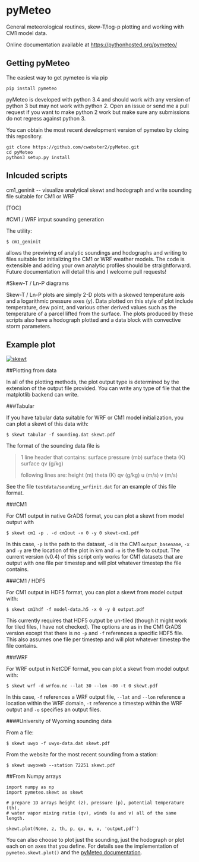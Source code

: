 # pyMeteo
General meteorological routines, skew-T/log-p plotting and working with CM1 model data.

Online documentation available at https://pythonhosted.org/pymeteo/

## Getting pyMeteo

The easiest way to get pymeteo is via pip

    pip install pymeteo

pyMeteo is developed with python 3.4 and should work with any version of python 3 but may not work
with python 2.  Open an issue or send me a pull request if you want to make python 2 work but make
sure any submissions do not regress against python 3.

You can obtain the most recent development version of pymeteo by cloing this repository.

    git clone https://github.com/cwebster2/pyMeteo.git
    cd pyMeteo
    python3 setup.py install

## Inlcuded scripts

cm1_geninit -- visualize analytical skewt and hodograph and write sounding file suitable for CM1 or WRF  

[TOC]

#CM1 / WRF intput sounding generation

The utility:

```
$ cm1_geninit
```

allows the previwing of analytic soundings and hodographs and writing to files suitable for initializing
the CM1 or WRF weather models.  The code is extensible and adding your own analytic profiles should be
straightforward.  Future documentation will detail this and I welcome pull requests!

#Skew-T / Ln-P diagrams

Skew-T / Ln-P plots are simply 2-D plots with a skewed temperature axis and a logarithmic pressure axes (y).  Data plotted on this style of plot include temperature, dew point, and various other derived values such as the temperature of a parcel lifted from the surface.  The plots produced by these scripts also have a hodograph plotted and a data block with convective storm parameters.

## Example plot

[![skewt](https://wxster.com/static/media/skewt/skewt.png)](https://wxster.com/static/media/skewt/skewt.png)

##Plotting from data

In all of the plotting methods, the plot output type is determined by the extension of the output file provided.  You can write any type of file that the matplotlib backend can write.

###Tabular

If you have tabular data suitable for WRF or CM1 model initialization, you can plot a skewt of this data with:

```
$ skewt tabular -f sounding.dat skewt.pdf
```

The format of the sounding data file is

> 1 line header that contains:  surface pressure (mb)    surface theta (K)    surface qv (g/kg)
>
> following lines are:  height (m)    theta (K)   qv (g/kg)    u (m/s)    v (m/s)

See the file `testdata/sounding_wrfinit.dat` for an example of this file format.

###CM1

For CM1 output in native GrADS format, you can plot a skewt from model output with

```
$ skewt cm1 -p . -d cm1out -x 0 -y 0 skewt-cm1.pdf
```
In this case, `-p` is the path to the dataset, `-d` is the CM1 `output_basename`, `-x` and `-y` are the location of the plot in km and `-o` is the file to output.  The current version (v0.4) of this script only works for CM1 datasets that are output with one file per timestep and will plot whatever timestep the file contains. 

###CM1 / HDF5

For CM1 output in HDF5 format, you can plot a skewt from model output with:

```
$ skewt cm1hdf -f model-data.h5 -x 0 -y 0 output.pdf
```

This currently requires that HDF5 output be un-tiled (though it might work for tiled files, I have not checked).  The options are as in the CM1 GrADS version except that there is no `-p` and `-f` references a specific HDF5 file.  This also assumes one file per timestep and will plot whatever timestep the file contains.

###WRF

For WRF output in NetCDF format, you can plot a skewt from model output with:

```
$ skewt wrf -d wrfou.nc --lat 30 --lon -80 -t 0 skewt.pdf
```

In this case, `-f` references a WRF output file, `--lat` and `--lon` reference a location within the WRF domain, `-t` reference a timestep within the WRF output and `-o` specifies an output files.

####University of Wyoming sounding data

From a file:

```
$ skewt uwyo -f uwyo-data.dat skewt.pdf
```

From the website for the most recent sounding from a station: 

```
$ skewt uwyoweb --station 72251 skewt.pdf
```

##From Numpy arrays

```
import numpy as np
import pymeteo.skewt as skewt

# prepare 1D arrays height (z), pressure (p), potential temperature (th), 
# water vapor mixing ratio (qv), winds (u and v) all of the same length.

skewt.plot(None, z, th, p, qv, u, v, 'output,pdf')
```

You can also choose to plot just the sounding, just the hodograph or plot each on on axes that you define.  For details see the implementation of `pymeteo.skewt.plot()` and the [pyMeteo documentation][1].


  [1]: http://pythonhosted.org/pymeteo/